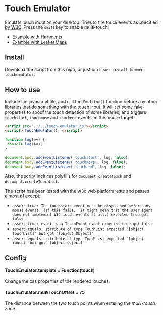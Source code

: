 Touch Emulator
========

Emulate touch input on your desktop. Tries to fire touch events as 
[specified by W3C](http://www.w3.org/TR/touch-events). Press the `shift` key to enable multi-touch!

- [Example with Hammer.js](http://rawgit.com/hammerjs/touchemulator/master/tests/manual/hammer.html)
- [Example with Leaflet Maps](http://rawgit.com/hammerjs/touchemulator/master/tests/manual/leaflet.html)

## Install
Download the script from this repo, or just run `bower install hammer-touchemulator`.

## How to use
Include the javascript file, and call the `Emulator()` function before any other libraries that do something with the 
touch input. It will set some fake properties to spoof the touch detection of some libraries, and triggers `touchstart`, `touchmove` and `touchend` events on the mouse target.
 
````html
<script src="../../touch-emulator.js"></script>
<script> TouchEmulator(); </script>
````

````js
function log(ev) {
 console.log(ev);
}

document.body.addEventListener('touchstart', log, false);
document.body.addEventListener('touchmove', log, false);
document.body.addEventListener('touchend', log, false);
````

Also, the script includes polyfills for `document.createTouch` and `document.createTouchList`.

The script has been tested with the w3c web platform tests and passes almost all except;
- `assert_true: The touchstart event must be dispatched before any mouse events. (If this fails, 
it might mean that the user agent does not implement W3C touch events at all.) expected true got false`
- `assert_true: event is a TouchEvent event expected true got false`
- `assert_equals: attribute of type TouchList expected "[object TouchList]" but got "[object Object]"`
- `assert_equals: attribute of type TouchList expected "[object Touch]" but got "[object Object]"`

## Config
#### TouchEmulator.template = Function(touch)
Change the css properties of the rendered touches.

#### TouchEmulator.multiTouchOffset = 75
The distance between the two touch points when entering the *multi-touch zone*.


